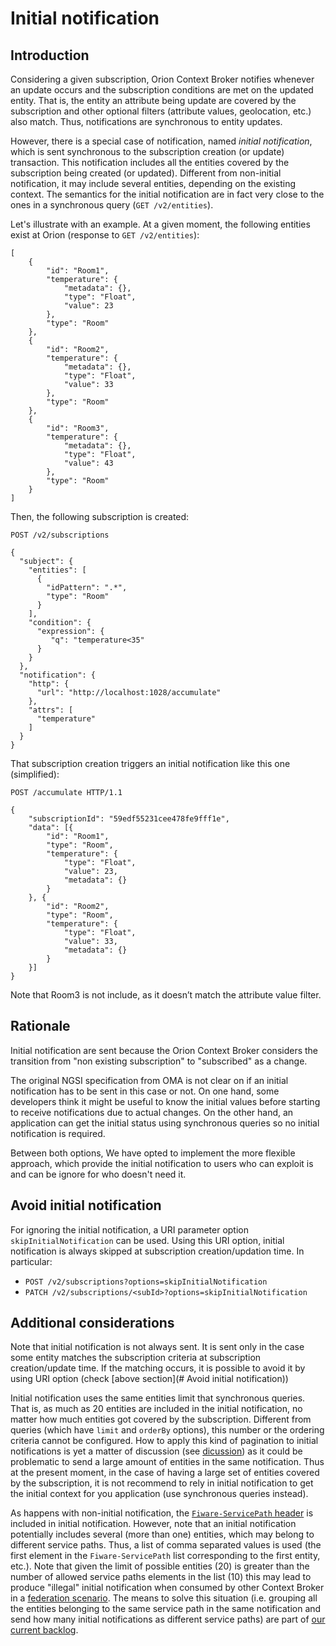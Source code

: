 # Initial notification

## Introduction

Considering a given subscription, Orion Context Broker notifies whenever an update occurs and the 
subscription conditions are met on the updated entity. That is, the entity an attribute being update
are covered by the subscription and other optional filters (attribute values, geolocation, etc.) 
also match. Thus, notifications are synchronous to entity updates.

However, there is a special case of notification, named *initial notification*, which is sent synchronous 
to the subscription creation (or update) transaction. This notification includes all the entities 
covered by the subscription being created (or updated). Different from non-initial notification, it 
may include several entities, depending on the existing context. The semantics for the initial 
notification are in fact very close to the ones in a synchronous query (`GET /v2/entities`).

Let's illustrate with an example. At a given moment, the following entities exist at Orion 
(response to `GET /v2/entities`):

```
[
    {
        "id": "Room1",
        "temperature": {
            "metadata": {},
            "type": "Float",
            "value": 23
        },
        "type": "Room"
    },
    {
        "id": "Room2",
        "temperature": {
            "metadata": {},
            "type": "Float",
            "value": 33
        },
        "type": "Room"
    },
    {
        "id": "Room3",
        "temperature": {
            "metadata": {},
            "type": "Float",
            "value": 43
        },
        "type": "Room"
    }
]
```

Then, the following subscription is created:

```
POST /v2/subscriptions

{
  "subject": {
    "entities": [
      {
        "idPattern": ".*",
        "type": "Room"
      }
    ],
    "condition": {
      "expression": {
	     "q": "temperature<35"
	  }
    }
  },
  "notification": {
    "http": {
      "url": "http://localhost:1028/accumulate"
    },
    "attrs": [
      "temperature"
    ]
  }
}
```

That subscription creation triggers an initial notification like this one (simplified):

```
POST /accumulate HTTP/1.1

{
	"subscriptionId": "59edf55231cee478fe9fff1e",
	"data": [{
		"id": "Room1",
		"type": "Room",
		"temperature": {
			"type": "Float",
			"value": 23,
			"metadata": {}
		}
	}, {
		"id": "Room2",
		"type": "Room",
		"temperature": {
			"type": "Float",
			"value": 33,
			"metadata": {}
		}
	}]
}
```

Note that Room3 is not include, as it doesn’t match the attribute value filter.

## Rationale

Initial notification are sent because the Orion Context Broker considers the transition from 
"non existing subscription" to "subscribed" as a change. 

The original NGSI specification from OMA is not clear on if an initial notification has to be
sent in this case or not. On one hand, some developers think it might be useful to know the 
initial values before starting to receive notifications due to actual changes. On the other 
hand, an application can get the initial status using synchronous queries so no 
initial notification is required. 

Between both options, We have opted to implement the more flexible approach, which provide 
the initial notification to users who can exploit is and can be ignore for who doesn't need it.

## Avoid initial notification

For ignoring the initial notification, a URI parameter option `skipInitialNotification` can be used. Using this URI 
option, initial notification is always skipped at subscription creation/updation time. In particular:

* `POST /v2/subscriptions?options=skipInitialNotification`
* `PATCH /v2/subscriptions/<subId>?options=skipInitialNotification`

## Additional considerations

Note that initial notification is not always sent. It is sent only in the case some entity 
matches the subscription criteria at subscription creation/update time. If the matching occurs, 
it is possible to avoid it by using URI option (check [above section](# Avoid initial notification))

Initial notification uses the same entities limit that synchronous queries. That is, as much 
as 20 entities are included in the initial notification, no matter how much entities got covered 
by the subscription. Different from queries (which have `limit` and `orderBy` options), this 
number or the ordering criteria cannot be configured. How to apply this kind of pagination to 
initial notifications is yet a matter of discussion (see [dicussion](https://github.com/telefonicaid/fiware-orion/issues/591)) 
as it could be problematic to send a large amount of entities in the same notification. Thus
at the present moment, in the case of having a large set of entities covered by the subscription, 
it is not recommend to rely in initial notification to get the initial context for you
application (use synchronous queries instead).

As happens with non-initial notification, the [`Fiware-ServicePath` header](service_path.md) is 
included in initial notification. However, note that an initial notification potentially includes 
several (more than one) entities, which may belong to different service paths. Thus, a list of 
comma separated values is used (the first element in the `Fiware-ServicePath` list corresponding 
to the first entity, etc.). Note that given the limit of possible entities (20) is greater than 
the number of allowed service paths elements in the list (10) this may lead to produce "illegal" 
initial notification when consumed by other Context Broker in a [federation scenario](federation.md).
The means to solve this situation (i.e. grouping all the entities belonging to the same service 
path in the same notification and send how many initial notifications as different service paths) 
are part of [our current backlog](https://github.com/telefonicaid/fiware-orion/issues/2437).


